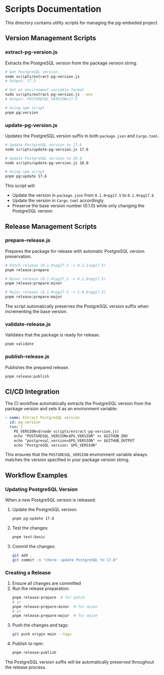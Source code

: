 # Scripts Documentation

This directory contains utility scripts for managing the pg-embeded project.

## Version Management Scripts

### extract-pg-version.js

Extracts the PostgreSQL version from the package version string.

```bash
# Get PostgreSQL version
node scripts/extract-pg-version.js
# Output: 17.5

# Get as environment variable format
node scripts/extract-pg-version.js --env
# Output: POSTGRESQL_VERSION=17.5

# Using npm script
pnpm pg:version
```

### update-pg-version.js

Updates the PostgreSQL version suffix in both `package.json` and `Cargo.toml`.

```bash
# Update PostgreSQL version to 17.6
node scripts/update-pg-version.js 17.6

# Update PostgreSQL version to 18.0
node scripts/update-pg-version.js 18.0

# Using npm script
pnpm pg:update 17.6
```

This script will:
- Update the version in `package.json` from `0.1.0+pg17.5` to `0.1.0+pg17.6`
- Update the version in `Cargo.toml` accordingly
- Preserve the base version number (0.1.0) while only changing the PostgreSQL version

## Release Management Scripts

### prepare-release.js

Prepares the package for release with automatic PostgreSQL version preservation.

```bash
# Patch release (0.1.0+pg17.5 -> 0.1.1+pg17.5)
pnpm release:prepare

# Minor release (0.1.0+pg17.5 -> 0.2.0+pg17.5)
pnpm release:prepare:minor

# Major release (0.1.0+pg17.5 -> 1.0.0+pg17.5)
pnpm release:prepare:major
```

The script automatically preserves the PostgreSQL version suffix when incrementing the base version.

### validate-release.js

Validates that the package is ready for release.

```bash
pnpm validate
```

### publish-release.js

Publishes the prepared release.

```bash
pnpm release:publish
```

## CI/CD Integration

The CI workflow automatically extracts the PostgreSQL version from the package version and sets it as an environment variable:

```yaml
- name: Extract PostgreSQL version
  id: pg-version
  run: |
    PG_VERSION=$(node scripts/extract-pg-version.js)
    echo "POSTGRESQL_VERSION=$PG_VERSION" >> $GITHUB_ENV
    echo "postgresql_version=$PG_VERSION" >> $GITHUB_OUTPUT
    echo "PostgreSQL version: $PG_VERSION"
```

This ensures that the `POSTGRESQL_VERSION` environment variable always matches the version specified in your package version string.

## Workflow Examples

### Updating PostgreSQL Version

When a new PostgreSQL version is released:

1. Update the PostgreSQL version:
   ```bash
   pnpm pg:update 17.6
   ```

2. Test the changes:
   ```bash
   pnpm test:basic
   ```

3. Commit the changes:
   ```bash
   git add .
   git commit -m "chore: update PostgreSQL to 17.6"
   ```

### Creating a Release

1. Ensure all changes are committed
2. Run the release preparation:
   ```bash
   pnpm release:prepare  # for patch
   # or
   pnpm release:prepare:minor  # for minor
   # or
   pnpm release:prepare:major  # for major
   ```
3. Push the changes and tags:
   ```bash
   git push origin main --tags
   ```
4. Publish to npm:
   ```bash
   pnpm release:publish
   ```

The PostgreSQL version suffix will be automatically preserved throughout the release process.